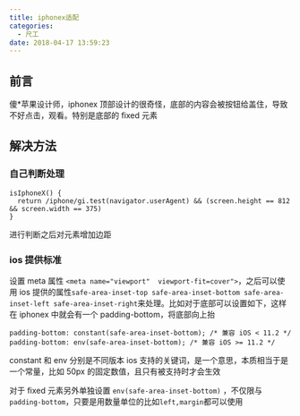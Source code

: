 ```yaml
---
title: iphonex适配
categories:
  - 尺工
date: 2018-04-17 13:59:23
---
```

<p></p>
<!-- more -->

## 前言
傻*苹果设计师，iphonex 顶部设计的很奇怪，底部的内容会被按钮给盖住，导致不好点击，观看。特别是底部的 fixed 元素

## 解决方法
### 自己判断处理
```
isIphoneX() {
  return /iphone/gi.test(navigator.userAgent) && (screen.height == 812 && screen.width == 375)
}
```

进行判断之后对元素增加边距

### ios 提供标准

设置 meta 属性 `<meta name="viewport"  viewport-fit=cover">`，之后可以使用 ios 提供的属性`safe-area-inset-top safe-area-inset-bottom safe-area-inset-left safe-area-inset-right`来处理。比如对于底部可以设置如下，这样在 iphonex 中就会有一个 padding-bottom，将底部向上抬
```
padding-bottom: constant(safe-area-inset-bottom); /* 兼容 iOS < 11.2 */
padding-bottom: env(safe-area-inset-bottom); /* 兼容 iOS >= 11.2 */
```
constant 和 env 分别是不同版本 ios 支持的关键词，是一个意思，本质相当于是一个常量，比如 50px 的固定数值，且只有被支持时才会生效

对于 fixed 元素另外单独设置 `env(safe-area-inset-bottom)` ，不仅限与`padding-bottom`，只要是用数量单位的比如`left,margin`都可以使用

